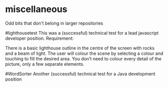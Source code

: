 # miscellaneous
Odd bits that don't belong in larger repositories

#lighthousetest
This was a (successful) technical test for a lead javascript developer position. Requirement:

There is a basic lighthouse outline in the centre of the screen with rocks and a beam of light. The user will colour the scene by selecting a colour and touching to fill the desired area.  You don’t need to colour every detail of the picture, only a few separate elements.

#WordSorter
Another (successful) technical test for a Java development position
